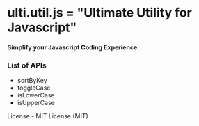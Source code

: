 # ulti.util.js = "Ultimate Utility for Javascript"
#### Simplify your Javascript Coding Experience.

### List of APIs

- sortByKey
- toggleCase
- isLowerCase
- isUpperCase


License - MIT License (MIT)